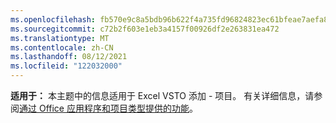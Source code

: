```yaml
---
ms.openlocfilehash: fb570e9c8a5bdb96b622f4a735fd96824823ec61bfeae7aefa8391cd23b9c1fa
ms.sourcegitcommit: c72b2f603e1eb3a4157f00926df2e263831ea472
ms.translationtype: MT
ms.contentlocale: zh-CN
ms.lasthandoff: 08/12/2021
ms.locfileid: "122032000"
---
```

  **适用于：** 本主题中的信息适用于 Excel VSTO 添加 \- 项目。 有关详细信息，请参阅[通过 Office 应用程序和项目类型提供的功能](../../vsto/features-available-by-office-application-and-project-type.md)。
